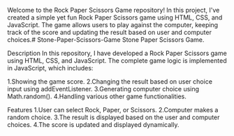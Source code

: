 Welcome to the Rock Paper Scissors Game repository! In this project, I've created a simple yet fun Rock Paper Scissors game using HTML, CSS, and JavaScript. The game allows users to play against the computer, keeping track of the score and updating the result based on user and computer choices.# Stone-Paper-Scissors-Game
Stone Paper Scissors Game.

Description 
In this repository, I have developed a Rock Paper Scissors game using HTML, CSS, and JavaScript. The complete game logic is implemented in JavaScript, which includes:

1.Showing the game score.
2.Changing the result based on user choice input using addEventListener.
3.Generating computer choice using Math.random().
4.Handling various other game functionalities.

Features
1.User can select Rock, Paper, or Scissors.
2.Computer makes a random choice.
3.The result is displayed based on the user and computer choices.
4.The score is updated and displayed dynamically.



